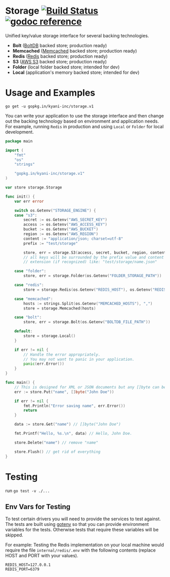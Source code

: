 # Storage [![Build Status](https://travis-ci.org/kyani-inc/storage.svg)](https://travis-ci.org/kyani-inc/storage)&nbsp;[![godoc reference](https://godoc.org/github.com/kyani-inc/storage?status.png)](https://godoc.org/github.com/kyani-inc/storage)

Unified key/value storage interface for several backing technologies.

- **Bolt** ([BoltDB](https://github.com/boltdb/bolt) backed store; production ready)
- **Memcached** ([Memcached](http://memcached.org/) backed store; production ready)
- **Redis** ([Redis](http://redis.io/) backed store; production ready)
- **S3** ([AWS S3](https://aws.amazon.com/s3/) backed store; production ready)
- **Folder** (local folder backed store; intended for dev)
- **Local** (application's memory backed store; intended for dev)

# Usage and Examples

`go get -u gopkg.in/kyani-inc/storage.v1`

You can write your application to use the storage interface and then change out the backing technology based on 
environment and application needs. For example, running `Redis` in production and using `Local` or `Folder` for 
local development.

```go
package main

import (
	"fmt"
	"os"
	"strings"

	"gopkg.in/kyani-inc/storage.v1"
)

var store storage.Storage

func init() {
	var err error

	switch os.Getenv("STORAGE_ENGINE") {
	case "s3":
		secret := os.Getenv("AWS_SECRET_KEY")
		access := os.Getenv("AWS_ACCESS_KEY")
		bucket := os.Getenv("AWS_BUCKET")
		region := os.Getenv("AWS_REGION")
		content := "application/json; charset=utf-8"
		prefix := "test/storage"

		store, err = storage.S3(access, secret, bucket, region, content, prefix)
		// all keys will be surrounded by the prefix value and content
		// extension (if recognized) like: "test/storage/name.json"

	case "folder":
		store, err = storage.Folder(os.Getenv("FOLDER_STORAGE_PATH"))

	case "redis":
		store = storage.Redis(os.Getenv("REDIS_HOST"), os.Getenv("REDIS_PORT"))

	case "memcached":
		hosts := strings.Split(os.Getenv("MEMCACHED_HOSTS"), ",")
		store = storage.Memcached(hosts)

	case "bolt":
		store, err = storage.Bolt(os.Getenv("BOLTDB_FILE_PATH"))

	default:
		store = storage.Local()
	}

	if err != nil {
		// Handle the error appropriately.
		// You may not want to panic in your application.
		panic(err.Error())
	}
}

func main() {
	// This is designed for XML or JSON documents but any []byte can be used.
	err := store.Put("name", []byte("John Doe"))

	if err != nil {
		fmt.Println("Error saving name", err.Error())
		return
	}

	data := store.Get("name") // []byte("John Doe")

	fmt.Printf("Hello, %s.\n", data) // Hello, John Doe.

	store.Delete("name") // remove "name"

	store.Flush() // get rid of everything
}
```

# Testing

run `go test -v ./...`

## Env Vars for Testing

To test certain drivers you will need to provide the services to test against. The tests are built using 
[gotenv](https://github.com/subosito/gotenv) so that you can provide environment variables for the tests.
Otherwise tests that require these variables will be skipped.

For example: Testing the Redis implementation on your local machine would require the file `internal/redis/.env` with the following
contents (replace HOST and PORT with your values).

```
REDIS_HOST=127.0.0.1
REDIS_PORT=6379
```

